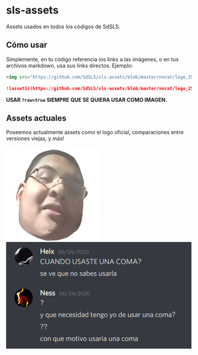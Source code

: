 # sls-assets
Assets usados en todos los códigos de SdSLS.

## Cómo usar
Simplemente, en tu código referencia los links a las imágenes, o en tus archivos markdown, usa sus links directos. Ejemplo:
```html
<img src="https://github.com/SdSLS/sls-assets/blob/master/nocat/logo_256.jpg?raw=true">
```
```markdown
![asset1](https://github.com/SdSLS/sls-assets/blob/master/nocat/logo_256.jpg?raw=true)
```
**USAR `?raw=true` SIEMPRE QUE SE QUIERA USAR COMO IMAGEN.**

## Assets actuales
Poseemos actualmente assets como el logo oficial, comparaciones entre versiones viejas, y más!

![sls](nocat/logo_256.png?raw=true)
![tamed](tamed/comma.png?raw=true)
